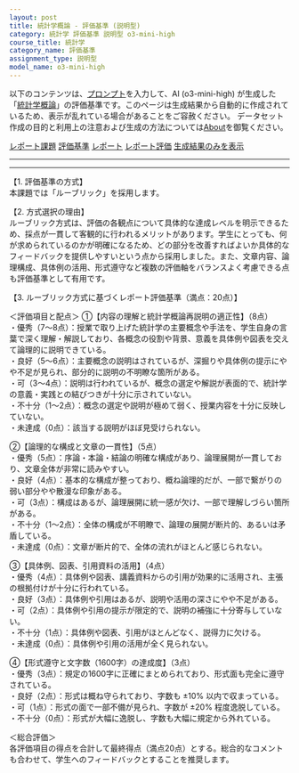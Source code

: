 ```yaml
---
layout: post
title: 統計学概論 - 評価基準 (説明型)
category: 統計学 評価基準 説明型 o3-mini-high
course_title: 統計学
category_name: 評価基準
assignment_type: 説明型
model_name: o3-mini-high
---
```


以下のコンテンツは、[プロンプト](https://github.com/takedatoshiyuki/synthetic_assignments/tree/main/generated/統計学/o3-mini-high/prompt_評価基準-説明型.md)を入力して、AI (o3-mini-high) が生成した「[統計学概論](/contents/統計学/)」の評価基準です。このページは生成結果から自動的に作成されているため、表示が乱れている場合があることをご容赦ください。
データセット作成の目的と利用上の注意および生成の方法については[About](/About)を御覧ください。

[レポート課題](../レポート課題-説明型)
[評価基準](../評価基準-説明型)
[レポート](../レポート-説明型)
[レポート評価](../レポート評価-説明型)
[生成結果のみを表示](https://github.com/takedatoshiyuki/synthetic_assignments/tree/main/generated/統計学/o3-mini-high/評価基準-説明型.md)
  

***
***
  
【1. 評価基準の方式】  
本課題では「ルーブリック」を採用します。

【2. 方式選択の理由】  
ルーブリック方式は、評価の各観点について具体的な達成レベルを明示できるため、採点が一貫して客観的に行われるメリットがあります。学生にとっても、何が求められているのかが明確になるため、どの部分を改善すればよいか具体的なフィードバックを提供しやすいという点から採用しました。また、文章内容、論理構成、具体例の活用、形式遵守など複数の評価軸をバランスよく考慮できる点も評価基準として有用です。

【3. ルーブリック方式に基づくレポート評価基準（満点：20点）】

＜評価項目と配点＞
①【内容の理解と統計学概論再説明の適正性】（8点）  
・優秀（7～8点）：授業で取り上げた統計学の主要概念や手法を、学生自身の言葉で深く理解・解説しており、各概念の役割や背景、意義を具体例や図表を交えて論理的に説明できている。  
・良好（5～6点）：主要概念の説明はされているが、深掘りや具体例の提示にやや不足が見られ、部分的に説明の不明瞭な箇所がある。  
・可（3～4点）：説明は行われているが、概念の選定や解説が表面的で、統計学の意義・実践との結びつきが十分に示されていない。  
・不十分（1～2点）：概念の選定や説明が極めて弱く、授業内容を十分に反映していない。  
・未達成（0点）：該当する説明がほぼ見受けられない。

②【論理的な構成と文章の一貫性】（5点）  
・優秀（5点）：序論・本論・結論の明確な構成があり、論理展開が一貫しており、文章全体が非常に読みやすい。  
・良好（4点）：基本的な構成が整っており、概ね論理的だが、一部で繋がりの弱い部分やや散漫な印象がある。  
・可（3点）：構成はあるが、論理展開に統一感が欠け、一部で理解しづらい箇所がある。  
・不十分（1～2点）：全体の構成が不明瞭で、論理の展開が断片的、あるいは矛盾している。  
・未達成（0点）：文章が断片的で、全体の流れがほとんど感じられない。

③【具体例、図表、引用資料の活用】（4点）  
・優秀（4点）：具体例や図表、講義資料からの引用が効果的に活用され、主張の根拠付けが十分に行われている。  
・良好（3点）：具体例や引用はあるが、説明や活用の深さにやや不足がある。  
・可（2点）：具体例や引用の提示が限定的で、説明の補強に十分寄与していない。  
・不十分（1点）：具体例や図表、引用がほとんどなく、説得力に欠ける。  
・未達成（0点）：具体例や引用の活用が全く見られない。

④【形式遵守と文字数（1600字）の達成度】（3点）  
・優秀（3点）：規定の1600字に正確にまとめられており、形式面も完全に遵守されている。  
・良好（2点）：形式は概ね守られており、字数も ±10% 以内で収まっている。  
・可（1点）：形式の面で一部不備が見られ、字数が ±20% 程度逸脱している。  
・不十分（0点）：形式が大幅に逸脱し、字数も大幅に規定から外れている。

＜総合評価＞  
各評価項目の得点を合計して最終得点（満点20点）とする。総合的なコメントも合わせて、学生へのフィードバックとすることを推奨します。

